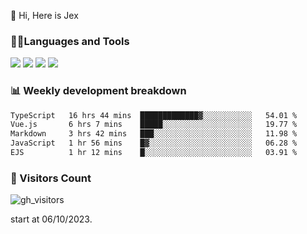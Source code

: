  👋 Hi, Here is Jex

 

### 🧑‍💻Languages and Tools

<code><a href="https://react.dev"><img src="https://api.iconify.design/logos:react.svg" /></a></code>
<code><a href="https://github.com/vuejs/core"><img src="https://api.iconify.design/logos:vue.svg" /></a></code> 
<code><a href="https://github.com/microsoft/TypeScript"><img src="https://api.iconify.design/logos:typescript-icon.svg" /></a></code>
<code><a href="https://threejs.org/"><img src="https://api.iconify.design/logos:threejs.svg" /></a></code>

### 📊 Weekly development breakdown

<!--START_SECTION:waka-->

```txt
TypeScript   16 hrs 44 mins  █████████████▓░░░░░░░░░░░   54.01 %
Vue.js       6 hrs 7 mins    █████░░░░░░░░░░░░░░░░░░░░   19.77 %
Markdown     3 hrs 42 mins   ███░░░░░░░░░░░░░░░░░░░░░░   11.98 %
JavaScript   1 hr 56 mins    █▓░░░░░░░░░░░░░░░░░░░░░░░   06.28 %
EJS          1 hr 12 mins    █░░░░░░░░░░░░░░░░░░░░░░░░   03.91 %
```

<!--END_SECTION:waka-->


### 👀 Visitors Count

![gh_visitors](https://profile-counter.glitch.me/jexlau/count.svg)

start at 06/10/2023.

